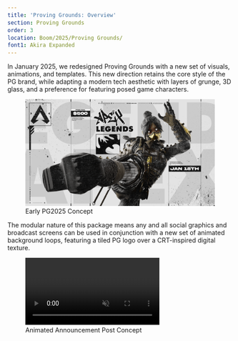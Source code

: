 ```yaml
---
title: 'Proving Grounds: Overview'
section: Proving Grounds
order: 3
location: Boom/2025/Proving Grounds/
font1: Akira Expanded
---
```


In January 2025, we redesigned Proving Grounds with a new set of visuals, animations, and templates. This new direction retains the core style of the PG brand, while adapting a modern tech aesthetic with layers of grunge, 3D glass, and a preference for featuring posed game characters.

<figure><img src="/src/assets/img/PG2025/example.png" alt="">
<figcaption>Early PG2025 Concept</figcaption></figure>

The modular nature of this package means any and all social graphics and broadcast screens can be used in conjunction with a new set of animated background loops, featuring a tiled PG logo over a CRT-inspired digital texture.

<figure>
    <video autoplay loop muted playsinline>
        <source src="/src/assets/img/PG2025/ApexExample.mp4" type="video/mp4">
        Your browser does not support the video tag.
      </video><figcaption>Animated Announcement Post Concept</figcaption>
</figure>
